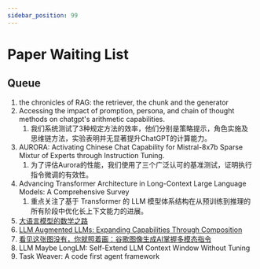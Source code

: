 ```yaml
---
sidebar_position: 99
---
```


# Paper Waiting List

## Queue

1.  the chronicles of RAG: the retriever, the chunk and the generator
2.  Accessing the impact of promption, persona, and chain of thought methods on chatgpt's arithmetic capabilities.
    1.  我们系统测试了3种规定方法的效率，他们分别是策略提示，角色实施及思维链方法，实验表明并无显著提升ChatGPT的计算能力。
3.  AURORA: Activating Chinese Chat Capability for Mistral-8x7b Sparse Mixtur of Experts through Instruction Tuning.
    1.  为了评估Aurora的性能，我们使用了三个广泛认可的基准测试，证明执行指令微调的有效性。
4.  Advancing Transformer Architecture in Long-Context Large Language Models: A Comprehensive Survey
    1.  重点关注了基于 Transformer 的 LLM 模型体系结构在从预训练到推理的所有阶段中优化长上下文能力的进展。
5.  [大语言模型的数学之路](https://mp.weixin.qq.com/s/BXQVY7rjlwjAkSxWg_dtcQ?poc_token=HG6UlmWjJZrOzOoYBgzcvr4U8cvjzDAq4eRf8z7N)
6.  [LLM Augmented LLMs: Expanding Capabilities Through Composition](https://arxiv.org/pdf/2401.02412.pdf)
7.  [看见这张图没有，你就照着画：谷歌图像生成AI掌握多模态指令](https://mp.weixin.qq.com/s/u8qjCihAFZVVnuP82b-MSQ)
8.  LLM Maybe LongLM: Self-Extend LLM Context Window Without Tuning
9.  Task Weaver: A code first agent framework